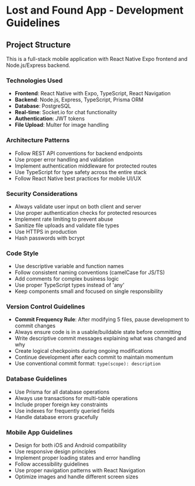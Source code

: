 <!-- Use this file to provide workspace-specific custom instructions to Copilot. For more details, visit https://code.visualstudio.com/docs/copilot/copilot-customization#_use-a-githubcopilotinstructionsmd-file -->

# Lost and Found App - Development Guidelines

## Project Structure
This is a full-stack mobile application with React Native Expo frontend and Node.js/Express backend.

### Technologies Used
- **Frontend**: React Native with Expo, TypeScript, React Navigation
- **Backend**: Node.js, Express, TypeScript, Prisma ORM
- **Database**: PostgreSQL
- **Real-time**: Socket.io for chat functionality
- **Authentication**: JWT tokens
- **File Upload**: Multer for image handling

### Architecture Patterns
- Follow REST API conventions for backend endpoints
- Use proper error handling and validation
- Implement authentication middleware for protected routes
- Use TypeScript for type safety across the entire stack
- Follow React Native best practices for mobile UI/UX

### Security Considerations
- Always validate user input on both client and server
- Use proper authentication checks for protected resources
- Implement rate limiting to prevent abuse
- Sanitize file uploads and validate file types
- Use HTTPS in production
- Hash passwords with bcrypt

### Code Style
- Use descriptive variable and function names
- Follow consistent naming conventions (camelCase for JS/TS)
- Add comments for complex business logic
- Use proper TypeScript types instead of 'any'
- Keep components small and focused on single responsibility

### Version Control Guidelines
- **Commit Frequency Rule**: After modifying 5 files, pause development to commit changes
- Always ensure code is in a usable/buildable state before committing
- Write descriptive commit messages explaining what was changed and why
- Create logical checkpoints during ongoing modifications
- Continue development after each commit to maintain momentum
- Use conventional commit format: `type(scope): description`

### Database Guidelines
- Use Prisma for all database operations
- Always use transactions for multi-table operations
- Include proper foreign key constraints
- Use indexes for frequently queried fields
- Handle database errors gracefully

### Mobile App Guidelines
- Design for both iOS and Android compatibility
- Use responsive design principles
- Implement proper loading states and error handling
- Follow accessibility guidelines
- Use proper navigation patterns with React Navigation
- Optimize images and handle different screen sizes

